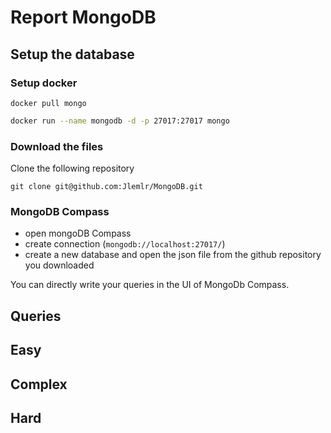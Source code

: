 # Report MongoDB
## Setup the database

### Setup docker

```
docker pull mongo
```

```bash
docker run --name mongodb -d -p 27017:27017 mongo
```
### Download the files

Clone the following repository
```
git clone git@github.com:Jlemlr/MongoDB.git
```

### MongoDB Compass

- open mongoDB Compass
- create connection (`mongodb://localhost:27017/`)
- create a new database and open the json file from the github repository you downloaded

You can directly write your queries in the UI of MongoDb Compass.

## Queries

## Easy

## Complex

## Hard
